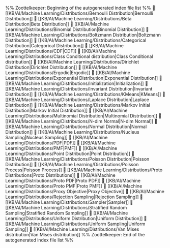 %% Zoottelkeeper: Beginning of the autogenerated index file list  %%
📄 [[KB/AI/Machine Learning/Distributions/Bernoulli Distribution|Bernoulli Distribution]]
📄 [[KB/AI/Machine Learning/Distributions/Beta Distribution|Beta Distribution]]
📄 [[KB/AI/Machine Learning/Distributions/Binomial Distribution|Binomial Distribution]]
📄 [[KB/AI/Machine Learning/Distributions/Boltzmann Distribution|Boltzmann Distribution]]
📄 [[KB/AI/Machine Learning/Distributions/Categorical Distribution|Categorical Distribution]]
📄 [[KB/AI/Machine Learning/Distributions/CDF|CDF]]
📄 [[KB/AI/Machine Learning/Distributions/Class Conditional distribution|Class Conditional distribution]]
📄 [[KB/AI/Machine Learning/Distributions/Dirichlet Distribution|Dirichlet Distribution]]
📄 [[KB/AI/Machine Learning/Distributions/Ergodic|Ergodic]]
📄 [[KB/AI/Machine Learning/Distributions/Exponential Distribution|Exponential Distribution]]
📄 [[KB/AI/Machine Learning/Distributions/Initialization|Initialization]]
📄 [[KB/AI/Machine Learning/Distributions/Invariant Distribution|Invariant Distribution]]
📄 [[KB/AI/Machine Learning/Distributions/KMeans|KMeans]]
📄 [[KB/AI/Machine Learning/Distributions/Laplace Distribution|Laplace Distribution]]
📄 [[KB/AI/Machine Learning/Distributions/Markov Initial Distribution|Markov Initial Distribution]]
📄 [[KB/AI/Machine Learning/Distributions/Multinomial Distribution|Multinomial Distribution]]
📄 [[KB/AI/Machine Learning/Distributions/N-dim Normal|N-dim Normal]]
📄 [[KB/AI/Machine Learning/Distributions/Normal Distribution|Normal Distribution]]
📄 [[KB/AI/Machine Learning/Distributions/Nucleus Sampling|Nucleus Sampling]]
📄 [[KB/AI/Machine Learning/Distributions/PDF|PDF]]
📄 [[KB/AI/Machine Learning/Distributions/PMF|PMF]]
📄 [[KB/AI/Machine Learning/Distributions/Point Distribution|Point Distribution]]
📄 [[KB/AI/Machine Learning/Distributions/Poisson Distribution|Poisson Distribution]]
📄 [[KB/AI/Machine Learning/Distributions/Poisson Process|Poisson Process]]
📄 [[KB/AI/Machine Learning/Distributions/Proto Distributions|Proto Distributions]]
📄 [[KB/AI/Machine Learning/Distributions/Proto PDF|Proto PDF]]
📄 [[KB/AI/Machine Learning/Distributions/Proto PMF|Proto PMF]]
📄 [[KB/AI/Machine Learning/Distributions/Proxy Objective|Proxy Objective]]
📄 [[KB/AI/Machine Learning/Distributions/Rejection Sampling|Rejection Sampling]]
📄 [[KB/AI/Machine Learning/Distributions/Sampler|Sampler]]
📄 [[KB/AI/Machine Learning/Distributions/Stratified Random Sampling|Stratified Random Sampling]]
📄 [[KB/AI/Machine Learning/Distributions/Uniform Distribution|Uniform Distribution]]
📄 [[KB/AI/Machine Learning/Distributions/Uniform Sampling|Uniform Sampling]]
📄 [[KB/AI/Machine Learning/Distributions/Van Mises distribution|Van Mises distribution]]
%% Zoottelkeeper: End of the autogenerated index file list  %%
